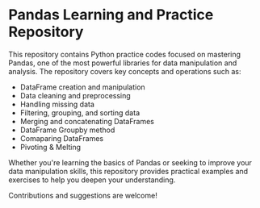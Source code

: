 # Pandas Learning and Practice Repository

This repository contains Python practice codes focused on mastering Pandas, one of the most powerful libraries for data manipulation and analysis. The repository covers key concepts and operations such as:

- DataFrame creation and manipulation
- Data cleaning and preprocessing
- Handling missing data
- Filtering, grouping, and sorting data
- Merging and concatenating DataFrames
- DataFrame Groupby method
- Comaparing DataFrames
- Pivoting & Melting

Whether you're learning the basics of Pandas or seeking to improve your data manipulation skills, this repository provides practical examples and exercises to help you deepen your understanding.

Contributions and suggestions are welcome!
